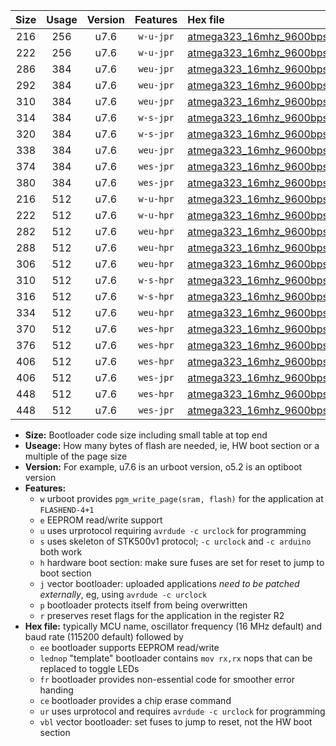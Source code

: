 |Size|Usage|Version|Features|Hex file|
|:-:|:-:|:-:|:-:|:--|
|216|256|u7.6|`w-u-jpr`|[atmega323_16mhz_9600bps_ur_vbl.hex](https://raw.githubusercontent.com/stefanrueger/urboot/main/atmega323_16mhz_9600bps_ur_vbl.hex)|
|222|256|u7.6|`w-u-jpr`|[atmega323_16mhz_9600bps_lednop_ur_vbl.hex](https://raw.githubusercontent.com/stefanrueger/urboot/main/atmega323_16mhz_9600bps_lednop_ur_vbl.hex)|
|286|384|u7.6|`weu-jpr`|[atmega323_16mhz_9600bps_ee_ur_vbl.hex](https://raw.githubusercontent.com/stefanrueger/urboot/main/atmega323_16mhz_9600bps_ee_ur_vbl.hex)|
|292|384|u7.6|`weu-jpr`|[atmega323_16mhz_9600bps_ee_lednop_ur_vbl.hex](https://raw.githubusercontent.com/stefanrueger/urboot/main/atmega323_16mhz_9600bps_ee_lednop_ur_vbl.hex)|
|310|384|u7.6|`weu-jpr`|[atmega323_16mhz_9600bps_ee_lednop_fr_ur_vbl.hex](https://raw.githubusercontent.com/stefanrueger/urboot/main/atmega323_16mhz_9600bps_ee_lednop_fr_ur_vbl.hex)|
|314|384|u7.6|`w-s-jpr`|[atmega323_16mhz_9600bps_vbl.hex](https://raw.githubusercontent.com/stefanrueger/urboot/main/atmega323_16mhz_9600bps_vbl.hex)|
|320|384|u7.6|`w-s-jpr`|[atmega323_16mhz_9600bps_lednop_vbl.hex](https://raw.githubusercontent.com/stefanrueger/urboot/main/atmega323_16mhz_9600bps_lednop_vbl.hex)|
|338|384|u7.6|`weu-jpr`|[atmega323_16mhz_9600bps_ee_lednop_fr_ce_ur_vbl.hex](https://raw.githubusercontent.com/stefanrueger/urboot/main/atmega323_16mhz_9600bps_ee_lednop_fr_ce_ur_vbl.hex)|
|374|384|u7.6|`wes-jpr`|[atmega323_16mhz_9600bps_ee_vbl.hex](https://raw.githubusercontent.com/stefanrueger/urboot/main/atmega323_16mhz_9600bps_ee_vbl.hex)|
|380|384|u7.6|`wes-jpr`|[atmega323_16mhz_9600bps_ee_lednop_vbl.hex](https://raw.githubusercontent.com/stefanrueger/urboot/main/atmega323_16mhz_9600bps_ee_lednop_vbl.hex)|
|216|512|u7.6|`w-u-hpr`|[atmega323_16mhz_9600bps_ur.hex](https://raw.githubusercontent.com/stefanrueger/urboot/main/atmega323_16mhz_9600bps_ur.hex)|
|222|512|u7.6|`w-u-hpr`|[atmega323_16mhz_9600bps_lednop_ur.hex](https://raw.githubusercontent.com/stefanrueger/urboot/main/atmega323_16mhz_9600bps_lednop_ur.hex)|
|282|512|u7.6|`weu-hpr`|[atmega323_16mhz_9600bps_ee_ur.hex](https://raw.githubusercontent.com/stefanrueger/urboot/main/atmega323_16mhz_9600bps_ee_ur.hex)|
|288|512|u7.6|`weu-hpr`|[atmega323_16mhz_9600bps_ee_lednop_ur.hex](https://raw.githubusercontent.com/stefanrueger/urboot/main/atmega323_16mhz_9600bps_ee_lednop_ur.hex)|
|306|512|u7.6|`weu-hpr`|[atmega323_16mhz_9600bps_ee_lednop_fr_ur.hex](https://raw.githubusercontent.com/stefanrueger/urboot/main/atmega323_16mhz_9600bps_ee_lednop_fr_ur.hex)|
|310|512|u7.6|`w-s-hpr`|[atmega323_16mhz_9600bps.hex](https://raw.githubusercontent.com/stefanrueger/urboot/main/atmega323_16mhz_9600bps.hex)|
|316|512|u7.6|`w-s-hpr`|[atmega323_16mhz_9600bps_lednop.hex](https://raw.githubusercontent.com/stefanrueger/urboot/main/atmega323_16mhz_9600bps_lednop.hex)|
|334|512|u7.6|`weu-hpr`|[atmega323_16mhz_9600bps_ee_lednop_fr_ce_ur.hex](https://raw.githubusercontent.com/stefanrueger/urboot/main/atmega323_16mhz_9600bps_ee_lednop_fr_ce_ur.hex)|
|370|512|u7.6|`wes-hpr`|[atmega323_16mhz_9600bps_ee.hex](https://raw.githubusercontent.com/stefanrueger/urboot/main/atmega323_16mhz_9600bps_ee.hex)|
|376|512|u7.6|`wes-hpr`|[atmega323_16mhz_9600bps_ee_lednop.hex](https://raw.githubusercontent.com/stefanrueger/urboot/main/atmega323_16mhz_9600bps_ee_lednop.hex)|
|406|512|u7.6|`wes-hpr`|[atmega323_16mhz_9600bps_ee_lednop_fr.hex](https://raw.githubusercontent.com/stefanrueger/urboot/main/atmega323_16mhz_9600bps_ee_lednop_fr.hex)|
|406|512|u7.6|`wes-jpr`|[atmega323_16mhz_9600bps_ee_lednop_fr_vbl.hex](https://raw.githubusercontent.com/stefanrueger/urboot/main/atmega323_16mhz_9600bps_ee_lednop_fr_vbl.hex)|
|448|512|u7.6|`wes-hpr`|[atmega323_16mhz_9600bps_ee_lednop_fr_ce.hex](https://raw.githubusercontent.com/stefanrueger/urboot/main/atmega323_16mhz_9600bps_ee_lednop_fr_ce.hex)|
|448|512|u7.6|`wes-jpr`|[atmega323_16mhz_9600bps_ee_lednop_fr_ce_vbl.hex](https://raw.githubusercontent.com/stefanrueger/urboot/main/atmega323_16mhz_9600bps_ee_lednop_fr_ce_vbl.hex)|

- **Size:** Bootloader code size including small table at top end
- **Useage:** How many bytes of flash are needed, ie, HW boot section or a multiple of the page size
- **Version:** For example, u7.6 is an urboot version, o5.2 is an optiboot version
- **Features:**
  + `w` urboot provides `pgm_write_page(sram, flash)` for the application at `FLASHEND-4+1`
  + `e` EEPROM read/write support
  + `u` uses urprotocol requiring `avrdude -c urclock` for programming
  + `s` uses skeleton of STK500v1 protocol; `-c urclock` and `-c arduino` both work
  + `h` hardware boot section: make sure fuses are set for reset to jump to boot section
  + `j` vector bootloader: uploaded applications *need to be patched externally*, eg, using `avrdude -c urclock`
  + `p` bootloader protects itself from being overwritten
  + `r` preserves reset flags for the application in the register R2
- **Hex file:** typically MCU name, oscillator frequency (16 MHz default) and baud rate (115200 default) followed by
  + `ee` bootloader supports EEPROM read/write
  + `lednop` "template" bootloader contains `mov rx,rx` nops that can be replaced to toggle LEDs
  + `fr` bootloader provides non-essential code for smoother error handing
  + `ce` bootloader provides a chip erase command
  + `ur` uses urprotocol and requires `avrdude -c urclock` for programming
  + `vbl` vector bootloader: set fuses to jump to reset, not the HW boot section
